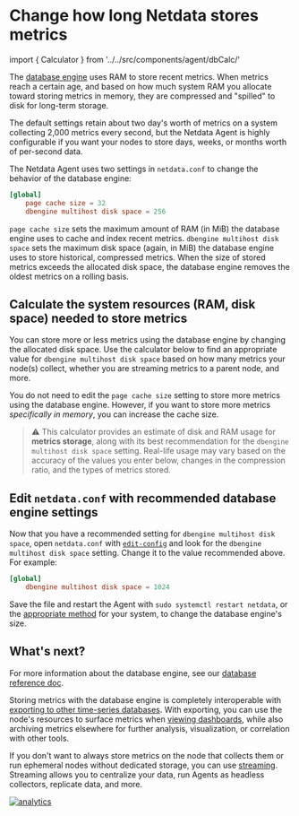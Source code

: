 <!--
title: "Change how long Netdata stores metrics"
description: "With a single configuration change, the Netdata Agent can store days, weeks, or months of metrics at its famous per-second granularity."
custom_edit_url: https://github.com/netdata/netdata/edit/master/docs/store/change-metrics-storage.md
-->

# Change how long Netdata stores metrics

import { Calculator } from '../../src/components/agent/dbCalc/'

The [database engine](/database/engine/README.md) uses RAM to store recent metrics. When metrics reach a certain age,
and based on how much system RAM you allocate toward storing metrics in memory, they are compressed and "spilled" to
disk for long-term storage.

The default settings retain about two day's worth of metrics on a system collecting 2,000 metrics every second, but the
Netdata Agent is highly configurable if you want your nodes to store days, weeks, or months worth of per-second data.

The Netdata Agent uses two settings in `netdata.conf` to change the behavior of the database engine:

```conf
[global]
    page cache size = 32
    dbengine multihost disk space = 256
```

`page cache size` sets the maximum amount of RAM (in MiB) the database engine uses to cache and index recent metrics.
`dbengine multihost disk space` sets the maximum disk space (again, in MiB) the database engine uses to store
historical, compressed metrics. When the size of stored metrics exceeds the allocated disk space, the database engine
removes the oldest metrics on a rolling basis.

## Calculate the system resources (RAM, disk space) needed to store metrics

You can store more or less metrics using the database engine by changing the allocated disk space. Use the calculator
below to find an appropriate value for `dbengine multihost disk space` based on how many metrics your node(s) collect,
whether you are streaming metrics to a parent node, and more.

You do not need to edit the `page cache size` setting to store more metrics using the database engine. However, if you
want to store more metrics _specifically in memory_, you can increase the cache size.

> ⚠️ This calculator provides an estimate of disk and RAM usage for **metrics storage**, along with its best
> recommendation for the `dbengine multihost disk space` setting. Real-life usage may vary based on the accuracy of the
> values you enter below, changes in the compression ratio, and the types of metrics stored.

<Calculator />

## Edit `netdata.conf` with recommended database engine settings

Now that you have a recommended setting for `dbengine multihost disk space`, open `netdata.conf` with
[`edit-config`](/docs/configure/nodes.md#use-edit-config-to-edit-configuration-files) and look for the `dbengine
multihost disk space` setting. Change it to the value recommended above. For example:

```conf
[global]
    dbengine multihost disk space = 1024
```

Save the file and restart the Agent with `sudo systemctl restart netdata`, or the [appropriate
method](/docs/configure/start-stop-restart.md) for your system, to change the database engine's size.

## What's next?

For more information about the database engine, see our [database reference doc](/database/engine/README.md).

Storing metrics with the database engine is completely interoperable with [exporting to other time-series
databases](/docs/export/external-databases.md). With exporting, you can use the node's resources to surface metrics
when [viewing dashboards](/docs/visualize/interact-dashboards-charts.md), while also archiving metrics elsewhere for
further analysis, visualization, or correlation with other tools. 

If you don't want to always store metrics on the node that collects them or run ephemeral nodes without dedicated
storage, you can use [streaming](/streaming/README.md). Streaming allows you to centralize your data, run Agents as
headless collectors, replicate data, and more.

[![analytics](https://www.google-analytics.com/collect?v=1&aip=1&t=pageview&_s=1&ds=github&dr=https%3A%2F%2Fgithub.com%2Fnetdata%2Fnetdata&dl=https%3A%2F%2Fmy-netdata.io%2Fgithub%2Fdocs%2Fstore%2Fchange-metrics-storage&_u=MAC~&cid=5792dfd7-8dc4-476b-af31-da2fdb9f93d2&tid=UA-64295674-3)](<>)
